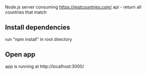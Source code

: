 Node.js server consuming https://restcountries.com/ api - return all countries that match

## Install dependencies
run "npm install" in root directory

## Open app
app is running at http://localhost:3000/
